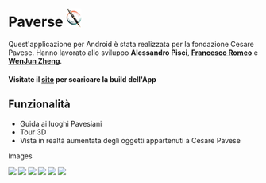# Paverse <img src="/./Assets/Images/Website/pen_logo.png" alt="logo" width="30"/>

Quest'applicazione per Android è stata realizzata per la fondazione Cesare Pavese. Hanno lavorato allo sviluppo **Alessandro Pisci**, **[Francesco Romeo](https://www.linkedin.com/)** e **[WenJun Zheng](https://github.com/WenJunZheng2001)**.<br>

#### Visitate il [sito](https://franzrome.github.io/Paverse/) per scaricare la build dell'App

## Funzionalità
- Guida ai luoghi Pavesiani
- Tour 3D
- Vista in realtà aumentata degli oggetti appartenuti a Cesare Pavese



Images


<img src="https://github.com/WenJunZheng2001/Paverse/blob/main/Assets/Images/read_me-images/main-menu.jpeg" width="200" />
<img src="https://github.com/WenJunZheng2001/Paverse/blob/main/Assets/Images/read_me-images/content-menu.jpeg" width="200" />
<img src="https://github.com/WenJunZheng2001/Paverse/blob/main/Assets/Images/read_me-images/content-listview.jpeg" width="200" />
<img src="https://github.com/WenJunZheng2001/Paverse/blob/main/Assets/Images/read_me-images/detail-page.jpeg" width="200" />
<img src="https://github.com/WenJunZheng2001/Paverse/blob/main/Assets/Images/read_me-images/3D-page.jpeg" width="200" />
<img src="https://github.com/WenJunZheng2001/Paverse/blob/main/Assets/Images/read_me-images/ar-page.jpeg" width="200" />
